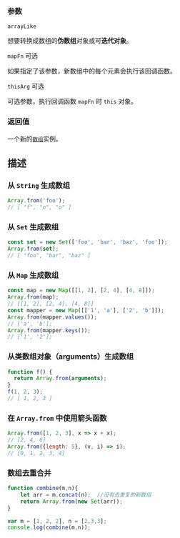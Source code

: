 ###  参数

`arrayLike`

想要转换成数组的**伪数组**对象或可**迭代对象**。

`mapFn`  可选

如果指定了该参数，新数组中的每个元素会执行该回调函数。

`thisArg`  可选

可选参数，执行回调函数  `mapFn`  时  `this`  对象。

### 返回值

一个新的[`数组`](https://developer.mozilla.org/zh-CN/docs/Web/JavaScript/Reference/Array)实例。

## 描述

### 从  `String`  生成数组

```js
Array.from('foo'); 
// [ "f", "o", "o" ]
```

### 从  `Set`  生成数组

```js
const set = new Set(['foo', 'bar', 'baz', 'foo']);
Array.from(set);
// [ "foo", "bar", "baz" ]
```

### 从  `Map`  生成数组

```js
const map = new Map([[1, 2], [2, 4], [4, 8]]);
Array.from(map);
// [[1, 2], [2, 4], [4, 8]]
const mapper = new Map([['1', 'a'], ['2', 'b']]);
Array.from(mapper.values());
// ['a', 'b'];
Array.from(mapper.keys());
// ['1', '2'];
```

### 从类数组对象（arguments）生成数组

```js
function f() {
  return Array.from(arguments);
}
f(1, 2, 3);
// [ 1, 2, 3 ]
```

### 在  `Array.from`  中使用箭头函数

```js
Array.from([1, 2, 3], x => x + x);
// [2, 4, 6]
Array.from({length: 5}, (v, i) => i);
// [0, 1, 2, 3, 4]
```

###  数组去重合并

```js
function combine(m,n){ 
    let arr = m.concat(n);  //没有去重复的新数组 
    return Array.from(new Set(arr));
} 

var m = [1, 2, 2], n = [2,3,3]; 
console.log(combine(m,n)); 
```
<!--stackedit_data:
eyJoaXN0b3J5IjpbLTkwMTEyNDk3XX0=
-->